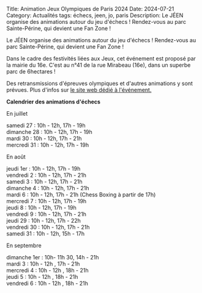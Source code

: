 Title: Animation Jeux Olympiques de Paris 2024
Date: 2024-07-21
Category: Actualités
tags: échecs, jeen, jo, paris
Description: Le JÉEN organise des animations autour du jeu d'échecs ! Rendez-vous au parc Sainte-Périne, qui devient une Fan Zone !


Le JÉEN organise des animations autour du jeu d'échecs ! Rendez-vous au parc Sainte-Périne, qui devient une Fan Zone !

Dans le cadre des festivités liées aux Jeux, cet événement est proposé par la mairie du 16e. C'est au n°41 de la rue Mirabeau (16e), dans un superbe parc de 6hectares !

Des retransmissions d'épreuves olympiques et d'autres animations y sont prévues. Plus d'infos sur [le site web dédié à l'événement.](https://www.paris.fr/evenements/le-16e-fete-les-jeux-61264)

**Calendrier des animations d'échecs**

En juillet

samedi 27 :     10h - 12h, 17h - 19h  
dimanche 28 :   10h - 12h, 17h - 19h  
mardi 30 :      10h - 12h, 17h - 21h  
mercredi 31 :   10h - 12h, 17h - 19h  

En août

jeudi 1er :     10h - 12h, 17h - 19h  
vendredi 2 :    10h - 12h, 17h - 21h  
samedi 3 :      10h - 12h, 17h - 21h  
dimanche 4 :    10h - 12h, 17h - 21h  
mardi 6 :       10h - 12h, 17h - 21h   (Chess Boxing à partir de 17h)  
mercredi 7 :    10h - 12h, 17h - 19h  
jeudi 8 :       10h - 12h, 17h - 19h  
vendredi 9 :    10h - 12h, 17h - 21h  
jeudi 29 :      10h - 12h, 17h - 22h  
vendredi 30 :   10h - 12h, 17h - 21h  
samedi 31 :     10h - 12h, 15h - 17h  

En septembre

dimanche 1er :  10h- 11h 30, 14h - 21h  
mardi 3 :       10h - 12h , 17h - 21h  
mercredi 4 :    10h - 12h , 18h - 21h  
jeudi 5 :       10h - 12h , 18h - 21h  
vendredi 6 :    10h - 12h , 18h - 21h  

